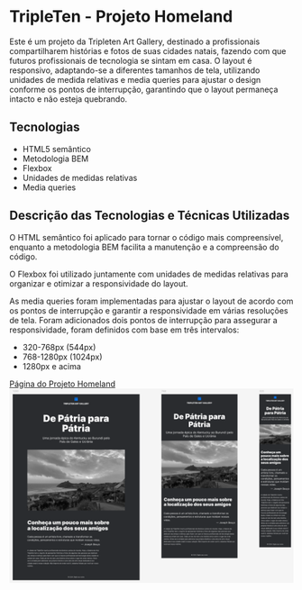 # TripleTen - Projeto Homeland

Este é um projeto da Tripleten Art Gallery, destinado a profissionais compartilharem histórias e fotos de suas cidades natais, fazendo com que futuros profissionais de tecnologia se sintam em casa. O layout é responsivo, adaptando-se a diferentes tamanhos de tela, utilizando unidades de medida relativas e media queries para ajustar o design conforme os pontos de interrupção, garantindo que o layout permaneça intacto e não esteja quebrando.

## Tecnologias

- HTML5 semântico
- Metodologia BEM
- Flexbox
- Unidades de medidas relativas
- Media queries

## Descrição das Tecnologias e Técnicas Utilizadas

O HTML semântico foi aplicado para tornar o código mais compreensível, enquanto a metodologia BEM facilita a manutenção e a compreensão do código.

O Flexbox foi utilizado juntamente com unidades de medidas relativas para organizar e otimizar a responsividade do layout.

As media queries foram implementadas para ajustar o layout de acordo com os pontos de interrupção e garantir a responsividade em várias resoluções de tela. Foram adicionados dois pontos de interrupção para assegurar a responsividade, foram definidos com base em três intervalos:

- 320-768px (544px)
- 768-1280px (1024px)
- 1280px e acima

<a href="https://vinimello90.github.io/web_project_homeland/">Página do Projeto Homeland</a>
<a href="https://vinimello90.github.io/web_project_homeland/"><img src="./images/readme.png" alt="Imagem do header"></a>
